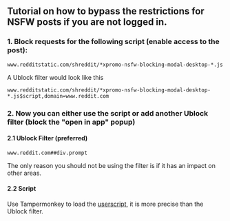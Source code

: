## Tutorial on how to bypass the restrictions for NSFW posts if you are not logged in.

### 1. Block requests for the following script (enable access to the post):
```
www.redditstatic.com/shreddit/*xpromo-nsfw-blocking-modal-desktop-*.js
```
A Ublock filter would look like this
```
www.redditstatic.com/shreddit/*xpromo-nsfw-blocking-modal-desktop-*.js$script,domain=www.reddit.com
```
### 2. Now you can either use the script or add another Ublock filter (block the "open in app" popup)
#### 2.1 Ublock Filter (preferred)
```
www.reddit.com##div.prompt
```
The only reason you should not be using the filter is if it has an impact on other areas.
#### 2.2 Script
Use Tampermonkey to load the [userscript](https://github.com/bababoi-2/Reddit-Age-Bypass/blob/main/reddit_age_bypass_userscript.js), it is more precise than the Ublock filter.
